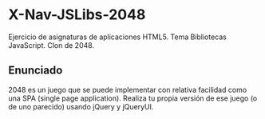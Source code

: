 # X-Nav-JSLibs-2048
Ejercicio de asignaturas de aplicaciones HTML5. Tema Bibliotecas JavaScript. Clon de 2048.

## Enunciado

2048 es un juego que se puede implementar con relativa facilidad como una SPA (single page application). Realiza tu propia versión de ese juego (o de uno parecido) usando jQuery y jQueryUI.
